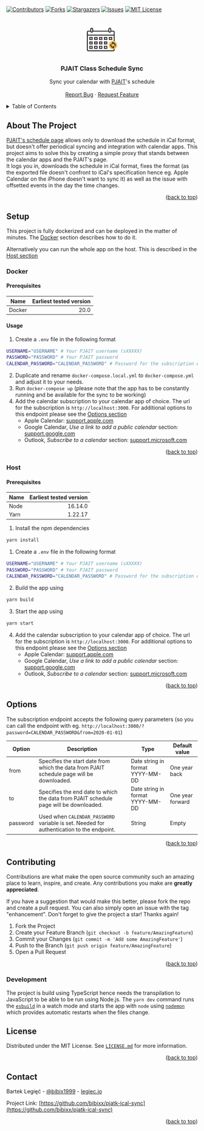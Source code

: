 <div id="top"></div>
<!--
*** Thanks for checking out the Best-README-Template. If you have a suggestion
*** that would make this better, please fork the repo and create a pull request
*** or simply open an issue with the tag "enhancement".
*** Don't forget to give the project a star!
*** Thanks again! Now go create something AMAZING! :D
-->



<!-- PROJECT SHIELDS -->
<!--
*** I'm using markdown "reference style" links for readability.
*** Reference links are enclosed in brackets [ ] instead of parentheses ( ).
*** See the bottom of this document for the declaration of the reference variables
*** for contributors-url, forks-url, etc. This is an optional, concise syntax you may use.
*** https://www.markdownguide.org/basic-syntax/#reference-style-links
-->
[![Contributors][contributors-shield]][contributors-url]
[![Forks][forks-shield]][forks-url]
[![Stargazers][stars-shield]][stars-url]
[![Issues][issues-shield]][issues-url]
[![MIT License][license-shield]][license-url]



<!-- PROJECT LOGO -->
<br />
<div align="center">
  <a href="https://github.com/bibixx/pjatk-ical-sync">
    <img src="images/logo.svg" alt="" width="80" height="80">
  </a>

<h3 align="center">PJAIT Class Schedule Sync</h3>

  <p align="center">
    Sync your calendar with <a href="https://www.pja.edu.pl/en/">PJAIT</a>'s schedule
    <br />
    <br />
    <a href="https://github.com/bibixx/pjatk-ical-sync/issues">Report Bug</a>
    ·
    <a href="https://github.com/bibixx/pjatk-ical-sync/issues">Request Feature</a>
  </p>
</div>



<!-- TABLE OF CONTENTS -->
<details>
  <summary>Table of Contents</summary>
  <ol>
    <li>
      <a href="#about-the-project">About The Project</a>
    </li>
    <li>
      <a href="#setup">Setup</a>
      <ul>
        <li><a href="#docker">Docker</a></li>
        <li><a href="#host">Host</a></li>
      </ul>
    </li>
    <li><a href="#options">Options</a></li>
    <li><a href="#contributing">Contributing</a></li>
    <li><a href="#license">License</a></li>
    <li><a href="#contact">Contact</a></li>
  </ol>
</details>



<!-- ABOUT THE PROJECT -->
## About The Project
[PJAIT's schedule page](https://planzajec.pjwstk.edu.pl/) allows only to download the schedule in iCal format, but doesn't offer periodical syncing and integration with calendar apps. This project aims to solve this by creating a simple proxy that stands between the calendar apps and the PJAIT's page. \
It logs you in, downloads the schedule in iCal format, fixes the format (as the exported file doesn't confront to iCal's specification hence eg. Apple Calendar on the iPhone doesn't want to sync it) as well as the issue with offsetted events in the day the time changes.

<p align="right">(<a href="#top">back to top</a>)</p>

<!-- SETUP -->
## Setup

This project is fully dockerized and can be deployed in the matter of minutes. The [Docker](#docker) section describes how to do it.

Alternatively you can run the whole app on the host. This is described in the [Host section](#host)

### Docker
#### Prerequisites
| Name         | Earliest tested version |
|--------------|------------------------:|
| Docker       | 20.0                    |

#### Usage
1. Create a `.env` file in the following format
  ```bash
  USERNAME="USERNAME" # Your PJAIT username (sXXXXX)
  PASSWORD="PASSWORD" # Your PJAIT password
  CALENDAR_PASSWORD="CALENDAR_PASSWORD" # Password for the subscription endpoint. Set only if you want to have it
  ```
2. Duplicate and rename `docker-compose.local.yml` to `docker-compose.yml` and adjust it to your needs.
3. Run `docker-compose up` (please note that the app has to be constantly running and be available for the sync to be working)
4. Add the calendar subscription to your calendar app of choice. The url for the subscription is `http://localhost:3000`. For additional options to this endpoint please see the [Options section](#options)
    * Apple Calendar: [support.apple.com](https://support.apple.com/en-us/HT202361)
    * Google Calendar, _Use a link to add a public calendar_ section: [support.google.com](https://support.google.com/calendar/answer/37100?hl=en)
    * Outlook, _Subscribe to a calendar_ section: [support.microsoft.com](https://support.microsoft.com/en-us/topic/cff1429c-5af6-41ec-a5b4-74f2c278e98c)

<p align="right">(<a href="#top">back to top</a>)</p>

### Host
#### Prerequisites
| Name         | Earliest tested version |
|--------------|------------------------:|
| Node         | 16.14.0                 |
| Yarn         | 1.22.17                 |

1. Install the npm dependencies
  ```bash
  yarn install
  ```
1. Create a `.env` file in the following format
  ```bash
  USERNAME="USERNAME" # Your PJAIT username (sXXXXX)
  PASSWORD="PASSWORD" # Your PJAIT password
  CALENDAR_PASSWORD="CALENDAR_PASSWORD" # Password for the subscription endpoint. Set only if you want to have it
  ```
2. Build the app using
  ```bash
  yarn build
  ```
3. Start the app using
  ```bash
  yarn start
  ```
4. Add the calendar subscription to your calendar app of choice. The url for the subscription is `http://localhost:3000`. For additional options to this endpoint please see the [Options section](#options)
    * Apple Calendar: [support.apple.com](https://support.apple.com/en-us/HT202361)
    * Google Calendar, _Use a link to add a public calendar_ section: [support.google.com](https://support.google.com/calendar/answer/37100?hl=en)
    * Outlook, _Subscribe to a calendar_ section: [support.microsoft.com](https://support.microsoft.com/en-us/topic/cff1429c-5af6-41ec-a5b4-74f2c278e98c)

<p align="right">(<a href="#top">back to top</a>)</p>



<!-- Options -->
## Options

The subscription endpoint accepts the following query parameters (so you can call the endpoint with eg. `http://localhost:3000/?password=CALENDAR_PASSWORD&from=2020-01-01`)

| Option         | Description                                                                               | Type                      | Default value           |
|----------------|-------------------------------------------------------------------------------------------|---------------------------|-------------------------|
| from           | Specifies the start date from which the data from PJAIT schedule page will be downloaded. | Date string in format YYYY-MM-DD | One year back    |
| to             | Specifies the end date to which the data from PJAIT schedule page will be downloaded.     | Date string in format YYYY-MM-DD | One year forward |
| password       | Used when `CALENDAR_PASSWORD` variable is set. Needed for authentication to the endpoint. | String                           | Empty            |

<p align="right">(<a href="#top">back to top</a>)</p>

<!-- CONTRIBUTING -->
## Contributing

Contributions are what make the open source community such an amazing place to learn, inspire, and create. Any contributions you make are **greatly appreciated**.

If you have a suggestion that would make this better, please fork the repo and create a pull request. You can also simply open an issue with the tag "enhancement".
Don't forget to give the project a star! Thanks again!

1. Fork the Project
2. Create your Feature Branch (`git checkout -b feature/AmazingFeature`)
3. Commit your Changes (`git commit -m 'Add some AmazingFeature'`)
4. Push to the Branch (`git push origin feature/AmazingFeature`)
5. Open a Pull Request

<p align="right">(<a href="#top">back to top</a>)</p>

### Development
The project is build using TypeScript hence needs the transpilation to JavaScript to be able to be run using Node.js. The `yarn dev` command runs the [`esbuild`](https://esbuild.github.io/) in a watch mode and starts the app with `node` using [`nodemon`](https://nodemon.io/) which provides automatic restarts when the files change.


<!-- LICENSE -->
## License

Distributed under the MIT License. See [`LICENSE.md`](./LICENSE.md) for more information.

<p align="right">(<a href="#top">back to top</a>)</p>



<!-- CONTACT -->
## Contact

Bartek Legięć - [@bibix1999](https://twitter.com/bibix1999) - [legiec.io](https://legiec.io)

Project Link: [https://github.com/bibixx/pjatk-ical-sync](https://github.com/bibixx/pjatk-ical-sync)

<p align="right">(<a href="#top">back to top</a>)</p>

<!-- MARKDOWN LINKS & IMAGES -->
<!-- https://www.markdownguide.org/basic-syntax/#reference-style-links -->
[contributors-shield]: https://img.shields.io/github/contributors/bibixx/pjatk-ical-sync.svg?style=flat-square
[contributors-url]: https://github.com/bibixx/pjatk-ical-sync/graphs/contributors
[forks-shield]: https://img.shields.io/github/forks/bibixx/pjatk-ical-sync.svg?style=flat-square
[forks-url]: https://github.com/bibixx/pjatk-ical-sync/network/members
[stars-shield]: https://img.shields.io/github/stars/bibixx/pjatk-ical-sync.svg?style=flat-square
[stars-url]: https://github.com/bibixx/pjatk-ical-sync/stargazers
[issues-shield]: https://img.shields.io/github/issues/bibixx/pjatk-ical-sync.svg?style=flat-square
[issues-url]: https://github.com/bibixx/pjatk-ical-sync/issues
[license-shield]: https://img.shields.io/github/license/bibixx/pjatk-ical-sync.svg?style=flat-square
[license-url]: https://github.com/bibixx/pjatk-ical-sync/blob/master/LICENSE.md
[product-screenshot]: images/screenshot.png
